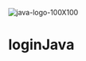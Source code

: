 ![java-logo-100X100](https://user-images.githubusercontent.com/37668189/62796121-ca24dc80-baae-11e9-8b86-ed7014a5141d.png)

# loginJava

